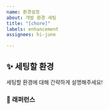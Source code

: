 ```yaml
---
name: 환경설정
about: 개발 환경 세팅
title: "[chore]"
labels: enhancement
assignees: hi-june

---
```


## ✨ 세팅할 환경
세팅할 환경에 대해 간략하게 설명해주세요!

### 📕 래퍼런스
